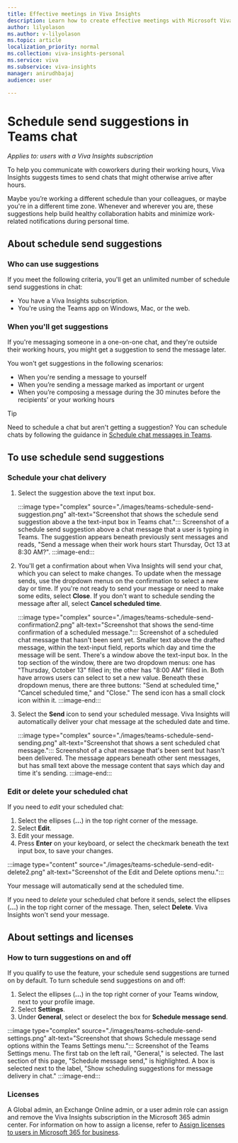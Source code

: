 ```yaml
---
title: Effective meetings in Viva Insights  
description: Learn how to create effective meetings with Microsoft Viva Insights
author: lilyolason
ms.author: v-lilyolason
ms.topic: article
localization_priority: normal 
ms.collection: viva-insights-personal
ms.service: viva
ms.subservice: viva-insights
manager: anirudhbajaj
audience: user

---
```


# Schedule send suggestions in Teams chat

*Applies to: users with a Viva Insights subscription*

To help you communicate with coworkers during their working hours, Viva Insights suggests times to send chats that might otherwise arrive after hours.

Maybe you’re working a different schedule than your colleagues, or maybe you're in a different time zone. Whenever and wherever you are, these suggestions help build healthy collaboration habits and minimize work-related notifications during personal time.

## About schedule send suggestions

### Who can use suggestions

If you meet the following criteria, you'll get an unlimited number of schedule send suggestions in chat: 

* You have a Viva Insights subscription.
* You're using the Teams app on Windows, Mac, or the web.

### When you'll get suggestions

If you're messaging someone in a one-on-one chat, and they're outside their working hours, you might get a suggestion to send the message later.

You won't get suggestions in the following scenarios:

* When you're sending a message to yourself
* When you’re sending a message marked as important or urgent
* When you’re composing a message during the 30 minutes before the recipients’ or your working hours

>[!Tip]
>Need to schedule a chat but aren't getting a suggestion? You can schedule chats by following the guidance in [Schedule chat messages in Teams](https://support.microsoft.com/en-us/office/schedule-chat-messages-in-teams-2fc5ea77-7bb4-4511-8f59-e62bac1c0f6a#:~:text=Schedule%20chat%20messages%20in%20Teams%201%20Schedule%20your,message%20and%20select%20More%20Options%20%3E%20Edit.%20).

## To use schedule send suggestions

### Schedule your chat delivery

1. Select the suggestion above the text input box.

    :::image type="complex" source="./images/teams-schedule-send-suggestion.png" alt-text="Screenshot that shows the schedule send suggestion above a the text-input box in Teams chat.":::
       Screenshot of a schedule send suggestion above a chat message that a user is typing in Teams. The suggestion appears beneath previously sent messages and reads, "Send a message when their work hours start Thursday, Oct 13 at 8:30 AM?".
    :::image-end:::

1. You'll get a confirmation about when Viva Insights will send your chat, which you can select to make changes. To update when the message sends, use the dropdown menus on the confirmation to select a new day or time. If you're not ready to send your message or need to make some edits, select **Close**. If you don't want to schedule sending the message after all, select **Cancel scheduled time**. 

    :::image type="complex" source="./images/teams-schedule-send-confirmation2.png" alt-text="Screenshot that shows the send-time confirmation of a scheduled message.":::
       Screenshot of a scheduled chat message that hasn't been sent yet. Smaller text above the drafted message, within the text-input field, reports which day and time the message will be sent. There's a window above the text-input box. In the top section of the window, there are two dropdown menus: one has "Thursday, October 13" filled in; the other has "8:00 AM" filled in. Both have arrows users can select to set a new value. Beneath these dropdown menus, there are three buttons: "Send at scheduled time," "Cancel scheduled time," and "Close." The send icon has a small clock icon within it.
    :::image-end:::

1. Select the **Send** icon to send your scheduled message. Viva Insights will automatically deliver your chat message at the scheduled date and time. 

    :::image type="complex" source="./images/teams-schedule-send-sending.png" alt-text="Screenshot that shows a sent scheduled chat message.":::
       Screenshot of a chat message that's been sent but hasn't been delivered. The message appears beneath other sent messages, but has small text above the message content that says which day and time it's sending.
    :::image-end:::

### Edit or delete your scheduled chat

If you need to *edit* your scheduled chat:

1. Select the ellipses (**...**) in the top right corner of the message.
1. Select **Edit**. 
1. Edit your message.
1. Press **Enter** on your keyboard, or select the checkmark beneath the text input box, to save your changes.

:::image type="content" source="./images/teams-schedule-send-edit-delete2.png" alt-text="Screenshot of the Edit and Delete options menu.":::

Your message will automatically send at the scheduled time.

If you need to *delete* your scheduled chat before it sends, select the ellipses (**...**) in the top right corner of the message. Then, select **Delete**. Viva Insights won't send your message.

## About settings and licenses

### How to turn suggestions on and off

If you qualify to use the feature, your schedule send suggestions are turned on by default. To turn schedule send suggestions on and off:

1. Select the ellipses (**...**) in the top right corner of your Teams window, next to your profile image.
1. Select **Settings**.
1. Under **General**, select or deselect the box for **Schedule message send**.

:::image type="complex" source="./images/teams-schedule-send-settings.png" alt-text="Screenshot that shows Schedule message send options within the Teams Settings menu.":::
   Screenshot of the Teams Settings menu. The first tab on the left rail, "General," is selected. The last section of this page, "Schedule message send," is highlighted. A box is selected next to the label, "Show scheduling suggestions for message delivery in chat."
:::image-end:::

### Licenses

A Global admin, an Exchange Online admin, or a user admin role can assign and remove the Viva Insights subscription in the Microsoft 365 admin center. For information on how to assign a license, refer to [Assign licenses to users in Microsoft 365 for business](https://support.office.com/article/assign-licenses-to-users-in-office-365-for-business-997596b5-4173-4627-b915-36abac6786dc).


